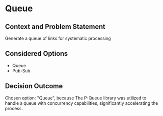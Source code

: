 # Queue

## Context and Problem Statement

Generate a queue of links for systematic processing

## Considered Options

* Queue
* Pub-Sub

## Decision Outcome

Chosen option: "Queue", because The P-Queue library was utilized to handle a queue with concurrency capabilities, significantly accelerating the process.
